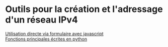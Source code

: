 <h1>Outils pour la création et l'adressage d'un réseau IPv4</h1>

<a href='https://divulgacheur.github.io/ipv4_tools/index.html'>Utilisation directe via formulaire avec javascript</a><br>
<a href='./ipv4_tools.py' >Fonctions principales écrites en python</a><br>
